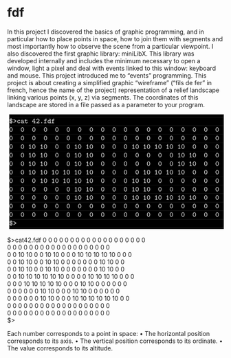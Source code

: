# fdf

In this project I discovered the basics of graphic programming, and in particular how to place points in space, how to join them with segments and most importantly how to observe the scene from a particular viewpoint.
I also discovered the first graphic library: miniLibX. This library was developed internally and includes the minimum necessary to open a window, light a pixel and deal with events linked to this window: keyboard and mouse. This project introduced me to “events” programming.
This project is about creating a simplified graphic “wireframe” (“fils de fer” in french, hence the name of the project) representation of a relief landscape linking various points (x, y, z) via segments. The coordinates of this landscape are stored in a file passed as a parameter to your program.

![alt text](https://github.com/petrechenko/fdf/blob/master/Screen%20Shot%202018-09-08%20at%2011.56.46%20AM.png)

$>cat42.fdf
0  0  0  0  0  0  0  0  0  0  0  0  0  0  0  0  0  0  0  
0  0  0  0  0  0  0  0  0  0  0  0  0  0  0  0  0  0  0  
0  0 10 10  0  0 10 10  0  0  0 10 10 10 10 10  0  0  0  
0  0 10 10  0  0 10 10  0  0  0  0  0  0  0 10 10  0  0  
0  0 10 10  0  0 10 10  0  0  0  0  0  0  0 10 10  0  0  
0  0 10 10 10 10 10 10  0  0  0  0 10 10 10 10  0  0  0  
0  0  0 10 10 10 10 10  0  0  0 10 10  0  0  0  0  0  0  
0  0  0  0  0  0 10 10  0  0  0 10 10  0  0  0  0  0  0  
0  0  0  0  0  0 10 10  0  0  0 10 10 10 10 10 10  0  0  
0  0  0  0  0  0  0  0  0  0  0  0  0  0  0  0  0  0  0  
0  0  0  0  0  0  0  0  0  0  0  0  0  0  0  0  0  0  0  
$>

Each number corresponds to a point in space:
• The horizontal position corresponds to its axis. 
• The vertical position corresponds to its ordinate. 
• The value corresponds to its altitude.

